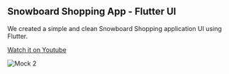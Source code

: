 ## Snowboard Shopping App - Flutter UI
We created a simple and clean Snowboard Shopping application UI using Flutter.

[Watch it on Youtube](https://youtu.be/0PnXTH2IOX0)

![Mock 2](https://user-images.githubusercontent.com/69669632/95016878-84907f00-0673-11eb-9f86-e89c9c72e2a6.png)





